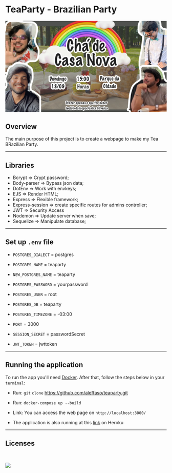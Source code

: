 # TeaParty - Brazilian Party

<p>
    <img src="public/img/bg.jpg">
</p>

## Overview
The main purpose of this project is to create a webpage to make my Tea BRazilian Party.

<hr>

## Libraries 

- Bcrypt => Crypt password;
- Body-parser => Bypass json data;
- DotEnv => Work with envkeys;
- EJS => Render HTML;
- Express => Flexible framework;
- Express-session => create specific routes for admins controller;
- JWT => Security Access 
- Nodemon => Update server when save;
- Sequelize => Manipulate database;

<hr>

## Set up `.env` file

- `POSTGRES_DIALECT` = postgres
- `POSTGRES_NAME` = teaparty
- `NEW_POSTGRES_NAME` = teaparty
- `POSTGRES_PASSWORD` = yourpassword
- `POSTGRES_USER` = root
- `POSTGRES_DB` = teaparty
- `POSTGRES_TIMEZONE` = -03:00

- `PORT` = 3000
- `SESSION_SECRET` = passwordSecret

- `JWT_TOKEN` = jwttoken

<hr>

## Running the application

To run the app you'll need [Docker](https://www.docker.com/products/docker-desktop/). After that, follow the steps below in your `terminal`:

- Run: `git` `clone` https://github.com/aleffaso/teaparty.git

- Run: `docker-compose up --build`

- Link: You can access the web page on `http://localhost:3000/`

- The application is also running at this [link](https://teaparty.herokuapp.com/) on Heroku

<hr>


## Licenses
<br>
<p>
    <img src="https://img.shields.io/badge/Bootstrap-563D7C?style=for-the-badge&logo=bootstrap&logoColor=white">
</p>
